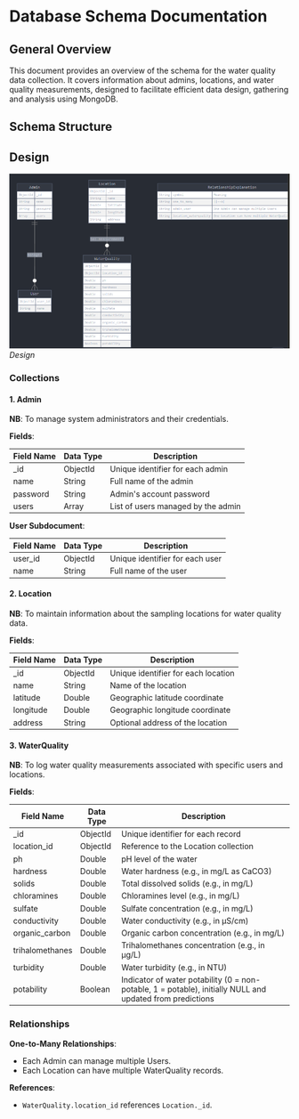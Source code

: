 # Database Schema Documentation

## General Overview

This document provides an overview of the schema for the water quality data collection. It covers information about admins, locations, and water quality measurements, designed to facilitate efficient data design, gathering and analysis using MongoDB.

## Schema Structure

## Design

![Database Schema Design](/App_Screenshots/Schema_design.png)
*Design*

### Collections

#### 1. Admin

**NB**: To manage system administrators and their credentials.

**Fields**:

| Field Name | Data Type | Description                           |
|------------|-----------|---------------------------------------|
| _id        | ObjectId  | Unique identifier for each admin      |
| name       | String    | Full name of the admin                |
| password   | String    | Admin's account password              |
| users      | Array     | List of users managed by the admin    |

**User Subdocument**:

| Field Name | Data Type | Description                           |
|------------|-----------|---------------------------------------|
| user_id    | ObjectId  | Unique identifier for each user       |
| name       | String    | Full name of the user                 |

#### 2. Location

**NB**: To maintain information about the sampling locations for water quality data.

**Fields**:

| Field Name  | Data Type | Description                           |
|-------------|-----------|---------------------------------------|
| _id         | ObjectId  | Unique identifier for each location   |
| name        | String    | Name of the location                  |
| latitude    | Double    | Geographic latitude coordinate        |
| longitude   | Double    | Geographic longitude coordinate       |
| address     | String    | Optional address of the location      |

#### 3. WaterQuality

**NB**: To log water quality measurements associated with specific users and locations.

**Fields**:

| Field Name       | Data Type | Description                                     |
|------------------|-----------|-------------------------------------------------|
| _id              | ObjectId  | Unique identifier for each record               |
| location_id      | ObjectId  | Reference to the Location collection            |
| ph               | Double    | pH level of the water                           |
| hardness         | Double    | Water hardness (e.g., in mg/L as CaCO3)         |
| solids           | Double    | Total dissolved solids (e.g., in mg/L)          |
| chloramines      | Double    | Chloramines level (e.g., in mg/L)               |
| sulfate          | Double    | Sulfate concentration (e.g., in mg/L)           |
| conductivity     | Double    | Water conductivity (e.g., in µS/cm)             |
| organic_carbon   | Double    | Organic carbon concentration (e.g., in mg/L)    |
| trihalomethanes  | Double    | Trihalomethanes concentration (e.g., in µg/L)   |
| turbidity        | Double    | Water turbidity (e.g., in NTU)                  |
| potability       | Boolean   | Indicator of water potability (0 = non-potable, 1 = potable), initially NULL and updated from predictions |

### Relationships

**One-to-Many Relationships**:

- Each Admin can manage multiple Users.
- Each Location can have multiple WaterQuality records.

**References**:

- `WaterQuality.location_id` references `Location._id`.
